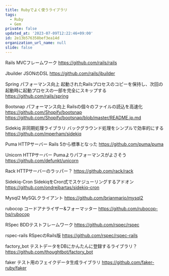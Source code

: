 ```yaml
---
title: Rubyでよく使うライブラリ
tags:
  - Ruby
  - Gem
private: false
updated_at: '2023-07-09T12:22:46+09:00'
id: 2e13b576358bef3ea14d
organization_url_name: null
slide: false
---
```

Rails
MVCフレームワーク
https://github.com/rails/rails

Jbuilder
JSONのDSL
https://github.com/rails/jbuilder

Spring
パフォーマンス向上
起動されたRailsプロセスのコピーを保持し、次回の起動時に起動プロセスの一部を完全にスキップする
https://github.com/rails/spring

Bootsnap
パフォーマンス向上
Railsの個々のファイルの読込を高速化
https://github.com/Shopify/bootsnap
https://github.com/Shopify/bootsnap/blob/master/README.jp.md

Sidekiq
非同期処理ライブラリ
バックグラウンド処理をシンプルで効率的にする
https://github.com/mperham/sidekiq

Puma
HTTPサーバー
Rails 5から標準となった
https://github.com/puma/puma

Unicorn
HTTPサーバー
Pumaよりパフォーマンスがよさそう
https://github.com/defunkt/unicorn

Rack
HTTPサーバーのラッパー？
https://github.com/rack/rack

Sidekiq-Cron
SidekiqをCron式でスケジューリングするアドオン
https://github.com/ondrejbartas/sidekiq-cron

Mysql2
MySQLクライアント
https://github.com/brianmario/mysql2

rubocop
コードアナライザー&フォーマッター
https://github.com/rubocop-hq/rubocop

RSpec
BDDテストフレームワーク
https://github.com/rspec/rspec

rspec-rails
RSpecのRails版
https://github.com/rspec/rspec-rails

factory_bot
テストデータをDBにかんたんに登録するライブラリ？
https://github.com/thoughtbot/factory_bot

faker
テスト用のフェイクデータ生成ライブラリ
https://github.com/faker-ruby/faker


